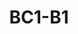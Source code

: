 ---
title: "BC1-B1"
description: "Battery Camera Kit with year-long protection."
image: "/images/wifi/BC1-B1.png"
images:
  - url: "/images/wifi/BC1-B1.png"
    caption: "Front view"

features:
  - "2MP FHD Resolution with 128° Wide View"
  - "Base Station Supports 4 Cameras"
  - "10m Night Vision with Auto IR-Cut"
  - "PIR Motion Detection + 105dB Siren"
  - "125dB Base Station Alarm"
  - "IP66 Weatherproof Rating"
  - "12,900mAh Battery or DC Power"

specifications:
  model: "CS-BC1-B1"
  processor: "High-Performance Embedded SOC"
  os: "Linux"
  operating_conditions: "-20°C to 45°C (-4°F to 113°F), ≤95% Humidity"
  image_sensor: "1/2.8” 2-Megapixel CMOS"
  lens: "2.8mm @ F1.6 | 128°(D), 108°(H)"
  lens_mount: "M12"
  night_vision: "10m IR with Auto-Switch"
  video_compression: "H.265"
  max_resolution: "1920 × 1080 @ 15fps"
  audio: "Built-in Mic & Speaker (Noise Suppressed)"
  sensor: "PIR Motion Detection"
  alarm: "Custom Alert Areas"
  camera_siren: "105dB Built-in"
  base_siren: "125dB Built-in"
  wifi: "2.4GHz 802.11b/g/n (144Mbps max)"
  network_requirement: "1Mbps Minimum"
  local_storage: "MicroSD (256GB max in Base)"
  cloud_storage: "EZVIZ Cloud"
  camera_capacity: "Supports 4 BC1 Cameras"
  buttons: "SYNC, POWER, RESET (5s hold)"
  antenna: "Dual Internal 3dB"
  ethernet: "10/100Mbps RJ-45"
  power: "12V/1A (<12W), 100-240V Adapter"
  battery: "12,900mAh Rechargeable Lithium"
  dc_power: "5V DC Supported"
  power_consumption: "Max 5W (Camera)"
  camera_dimensions: "104.76 × 62.80 × 62.80 mm"
  base_dimensions: "81.97 × 63.97 × 160.22 mm"
  weight: "1304g (46 oz)"
  ip_rating: "IP66"

price: "Contact Sales"
---